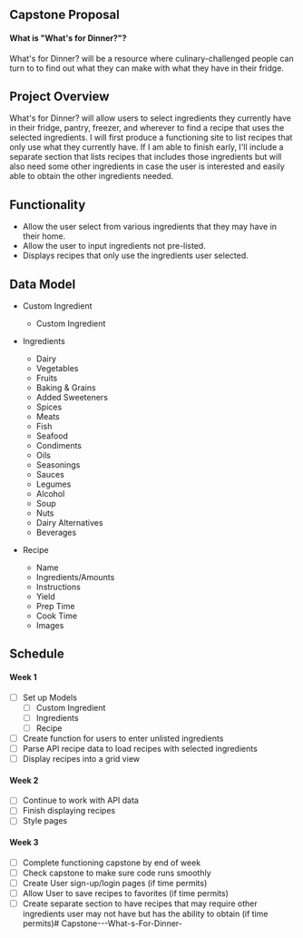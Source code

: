 ## Capstone Proposal
#### What is "What's for Dinner?"?
What's for Dinner? will be a resource where culinary-challenged people can turn to to find out what they can make with what they have in their fridge.

## Project Overview
What's for Dinner? will allow users to select ingredients they currently have in their fridge, pantry, freezer, and wherever to find a recipe that uses the selected ingredients. I will first produce a functioning site to list recipes that only use what they currently have. If I am able to finish early, I'll include a separate section that lists recipes that includes those ingredients but will also need some other ingredients in case the user is interested and easily able to obtain the other ingredients needed.

## Functionality
- Allow the user select from various ingredients that they may have in their home.
- Allow the user to input ingredients not pre-listed.
- Displays recipes that only use the ingredients user selected.

## Data Model
- Custom Ingredient
  - Custom Ingredient

- Ingredients
  - Dairy
  - Vegetables
  - Fruits
  - Baking & Grains
  - Added Sweeteners
  - Spices
  - Meats
  - Fish
  - Seafood
  - Condiments
  - Oils
  - Seasonings
  - Sauces
  - Legumes
  - Alcohol
  - Soup
  - Nuts
  - Dairy Alternatives
  - Beverages

- Recipe
  - Name
  - Ingredients/Amounts
  - Instructions
  - Yield
  - Prep Time
  - Cook Time
  - Images

## Schedule
#### Week 1
- [ ] Set up Models
  - [ ] Custom Ingredient
  - [ ] Ingredients
  - [ ] Recipe
- [ ] Create function for users to enter unlisted ingredients
- [ ] Parse API recipe data to load recipes with selected ingredients
- [ ] Display recipes into a grid view

#### Week 2
- [ ] Continue to work with API data
- [ ] Finish displaying recipes
- [ ] Style pages

#### Week 3
- [ ] Complete functioning capstone by end of week
- [ ] Check capstone to make sure code runs smoothly
- [ ] Create User sign-up/login pages (if time permits)
- [ ] Allow User to save recipes to favorites (if time permits)
- [ ] Create separate section to have recipes that may require other ingredients user may not have but has the ability to obtain (if time permits)# Capstone---What-s-For-Dinner-
